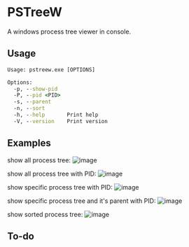 # PSTreeW

A windows process tree viewer in console.

## Usage

```cmd
Usage: pstreew.exe [OPTIONS]

Options:
  -p, --show-pid
  -P, --pid <PID>
  -s, --parent
  -n, --sort
  -h, --help       Print help
  -V, --version    Print version
```

## Examples

show all process tree:
![image](https://github.com/WesleyCh3n/pstreew/assets/30611421/037733fb-93aa-4916-b8af-01963f2c7b31)

show all process tree with PID:
![image](https://github.com/WesleyCh3n/pstreew/assets/30611421/4dcb95ee-2591-47e5-a3d3-ab3f55fbd05f)

show specific process tree with PID:
![image](https://github.com/WesleyCh3n/pstreew/assets/30611421/2aa4c909-ed9b-4709-901a-bb1ced35f3b3)

show specific process tree and it's parent with PID:
![image](https://github.com/WesleyCh3n/pstreew/assets/30611421/4ebbfa1c-ab4b-4c74-b4b6-b704b10df1b5)

show sorted process tree:
![image](https://github.com/WesleyCh3n/pstreew/assets/30611421/f809fa78-9d11-428e-a0dd-4c7d1b541f6d)

## To-do
